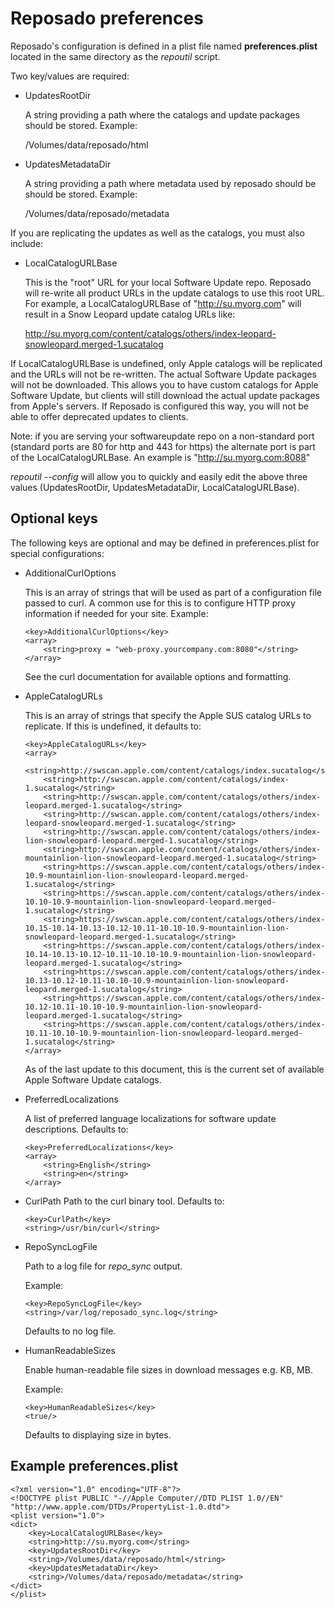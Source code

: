 # Reposado preferences

Reposado's configuration is defined in a plist file named **preferences.plist** located in the same directory as the *repoutil* script.

Two key/values are required:

- UpdatesRootDir
   
  A string providing a path where the catalogs and update packages should be stored. Example: 
  
    /Volumes/data/reposado/html

- UpdatesMetadataDir
    
  A string providing a path where metadata used by reposado should be should be stored. Example: 
    
    /Volumes/data/reposado/metadata

If you are replicating the updates as well as the catalogs, you must also include:

- LocalCatalogURLBase
    
    This is the "root" URL for your local Software Update repo. Reposado will re-write all product URLs in the update catalogs to use this root URL. For example, a LocalCatalogURLBase of "http://su.myorg.com" will result in a Snow Leopard update catalog URLs like:

    http://su.myorg.com/content/catalogs/others/index-leopard-snowleopard.merged-1.sucatalog

If LocalCatalogURLBase is undefined, only Apple catalogs will be replicated and the URLs will not be re-written.  The actual Software Update packages will not be downloaded. This allows you to have custom catalogs for Apple Software Update, but clients will still download the actual update packages from Apple's servers. If Reposado is configured this way, you will not be able to offer deprecated updates to clients.

Note: if you are serving your softwareupdate repo on a non-standard port (standard ports are 80 for http and 443 for https) the alternate port is part of the LocalCatalogURLBase. An example is "http://su.myorg.com:8088"

*repoutil --config* will allow you to quickly and easily edit the above three values (UpdatesRootDir, UpdatesMetadataDir, LocalCatalogURLBase).


## Optional keys


The following keys are optional and may be defined in preferences.plist for special configurations:

- AdditionalCurlOptions
    
    This is an array of strings that will be used as part of a configuration file passed to curl. A common use for this is to configure HTTP proxy information if needed for your site. Example:
    
      <key>AdditionalCurlOptions</key>
      <array>
          <string>proxy = "web-proxy.yourcompany.com:8080"</string>
      </array>

  See the curl documentation for available options and formatting.

- AppleCatalogURLs

  This is an array of strings that specify the Apple SUS catalog URLs to replicate. If this is undefined, it defaults to:

      <key>AppleCatalogURLs</key>
      <array>
          <string>http://swscan.apple.com/content/catalogs/index.sucatalog</string>
          <string>http://swscan.apple.com/content/catalogs/index-1.sucatalog</string>
          <string>http://swscan.apple.com/content/catalogs/others/index-leopard.merged-1.sucatalog</string>
          <string>http://swscan.apple.com/content/catalogs/others/index-leopard-snowleopard.merged-1.sucatalog</string>
          <string>http://swscan.apple.com/content/catalogs/others/index-lion-snowleopard-leopard.merged-1.sucatalog</string>
          <string>http://swscan.apple.com/content/catalogs/others/index-mountainlion-lion-snowleopard-leopard.merged-1.sucatalog</string>
          <string>https://swscan.apple.com/content/catalogs/others/index-10.9-mountainlion-lion-snowleopard-leopard.merged-1.sucatalog</string>
          <string>https://swscan.apple.com/content/catalogs/others/index-10.10-10.9-mountainlion-lion-snowleopard-leopard.merged-1.sucatalog</string>
          <string>https://swscan.apple.com/content/catalogs/others/index-10.15-10.14-10.13-10.12-10.11-10.10-10.9-mountainlion-lion-snowleopard-leopard.merged-1.sucatalog</string>
          <string>https://swscan.apple.com/content/catalogs/others/index-10.14-10.13-10.12-10.11-10.10-10.9-mountainlion-lion-snowleopard-leopard.merged-1.sucatalog</string>          
          <string>https://swscan.apple.com/content/catalogs/others/index-10.13-10.12-10.11-10.10-10.9-mountainlion-lion-snowleopard-leopard.merged-1.sucatalog</string>
          <string>https://swscan.apple.com/content/catalogs/others/index-10.12-10.11-10.10-10.9-mountainlion-lion-snowleopard-leopard.merged-1.sucatalog</string>          
          <string>https://swscan.apple.com/content/catalogs/others/index-10.11-10.10-10.9-mountainlion-lion-snowleopard-leopard.merged-1.sucatalog</string>
      </array>

  As of the last update to this document, this is the current set of available Apple Software Update catalogs.

- PreferredLocalizations
    
  A list of preferred language localizations for software update descriptions. Defaults to:
    
      <key>PreferredLocalizations</key>
      <array>
          <string>English</string>
          <string>en</string>
      </array>

- CurlPath
    Path to the curl binary tool. Defaults to:

      <key>CurlPath</key>
      <string>/usr/bin/curl</string>


- RepoSyncLogFile
    
  Path to a log file for *repo_sync* output.
  
  Example:
    
      <key>RepoSyncLogFile</key>
      <string>/var/log/reposado_sync.log</string>
    
  Defaults to no log file.

- HumanReadableSizes

  Enable human-readable file sizes in download messages e.g. KB, MB.

  Example:

      <key>HumanReadableSizes</key>
      <true/>

  Defaults to displaying size in bytes.


## Example preferences.plist

    <?xml version="1.0" encoding="UTF-8"?>
    <!DOCTYPE plist PUBLIC "-//Apple Computer//DTD PLIST 1.0//EN" "http://www.apple.com/DTDs/PropertyList-1.0.dtd">
    <plist version="1.0">
    <dict>
        <key>LocalCatalogURLBase</key>
        <string>http://su.myorg.com</string>
        <key>UpdatesRootDir</key>
        <string>/Volumes/data/reposado/html</string>
        <key>UpdatesMetadataDir</key>
        <string>/Volumes/data/reposado/metadata</string>
    </dict>
    </plist>
